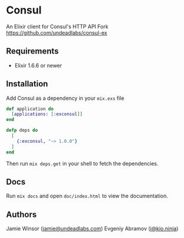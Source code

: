 # Consul

An Elixir client for Consul's HTTP API
Fork https://github.com/undeadlabs/consul-ex

## Requirements

* Elixir 1.6.6 or newer

## Installation

Add Consul as a dependency in your `mix.exs` file

```elixir
def application do
  [applications: [:exconsul]]
end

defp deps do
  [
    {:exconsul, "~> 1.0.0"}
  ]
end
```

Then run `mix deps.get` in your shell to fetch the dependencies.

## Docs

Run `mix docs` and open `doc/index.html` to view the documentation.

## Authors

Jamie Winsor (<jamie@undeadlabs.com>)
Evgeniy Abramov (<i@kio.ninja>)
